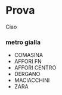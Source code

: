 # Prova
Ciao
### metro gialla
- COMASINA 
- AFFORI FN
- AFFORI CENTRO
- DERGANO
- MACIACCHINI
- ZARA